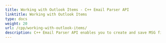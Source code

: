 ```yaml
---
title: Working with Outlook Items - C++ Email Parser API
linktitle: Working with Outlook Items
type: docs
weight: 20
url: /cpp/working-with-outlook-items/
description: C++ Email Parser API enables you to create and save MSG files, work with Outlook Calendar, Contacts, Notes, Tasks and Distribution Lists.
---
```



